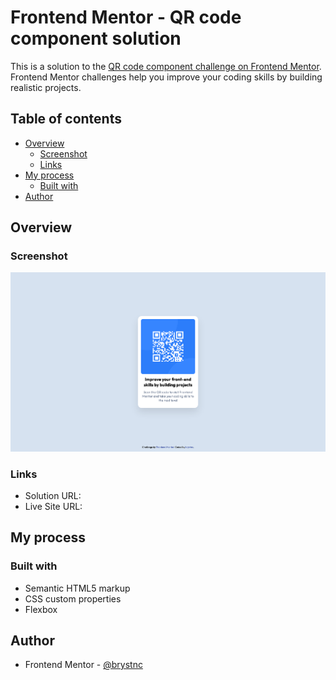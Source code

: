 # Frontend Mentor - QR code component solution

This is a solution to the [QR code component challenge on Frontend Mentor](https://www.frontendmentor.io/challenges/qr-code-component-iux_sIO_H). Frontend Mentor challenges help you improve your coding skills by building realistic projects. 

## Table of contents

- [Overview](#overview)
  - [Screenshot](#screenshot)
  - [Links](#links)
- [My process](#my-process)
  - [Built with](#built-with)
- [Author](#author)

## Overview

### Screenshot

![](./screenshot/screen.png)


### Links

- Solution URL: 
- Live Site URL: 

## My process

### Built with

- Semantic HTML5 markup
- CSS custom properties
- Flexbox

## Author

- Frontend Mentor - [@brystnc](https://www.frontendmentor.io/profile/brystnc)




